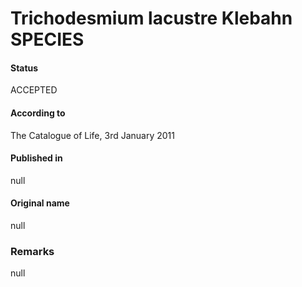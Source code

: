 # Trichodesmium lacustre Klebahn SPECIES

#### Status
ACCEPTED

#### According to
The Catalogue of Life, 3rd January 2011

#### Published in
null

#### Original name
null

### Remarks
null